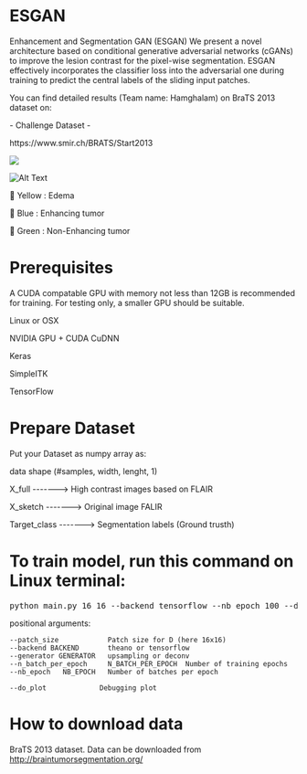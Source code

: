 # ESGAN
Enhancement and Segmentation GAN (ESGAN)
We present a novel architecture based on conditional generative adversarial networks (cGANs) to improve the lesion contrast for the pixel-wise segmentation. ESGAN effectively incorporates the classifier loss into the adversarial one during training to predict
the central labels of the sliding input patches.

You can find detailed results (Team name: Hamghalam) on BraTS 2013 dataset on:
<p> - Challenge Dataset - </p>
<p> https://www.smir.ch/BRATS/Start2013 </p>

![](https://github.com/hamghalam/ESGAN/blob/master/image.png)



![Alt Text](https://github.com/hamghalam/ESGAN/blob/master/Segmentation.gif)

<p> &#x1f4d2; Yellow : Edema    </p>
<p> &#x1F535; Blue   : Enhancing tumor </p>
<p> &#128215; Green  : Non-Enhancing tumor  </p>

# Prerequisites

<p> A CUDA compatable GPU with memory not less than 12GB is recommended for training. For testing only, a smaller GPU should be suitable. </p>
<p> Linux or OSX </p>
<p> NVIDIA GPU + CUDA CuDNN  </p> 
<p> Keras  </p>
<p> SimpleITK  </p>
<p> TensorFlow </p>


# Prepare Dataset
Put your Dataset as numpy array as:

<p> data shape (#samples, width, lenght, 1)  </p>

<p>  X_full       -------> High contrast images based on FLAIR  </p>
<p>  X_sketch     -------> Original image FALIR                 </p>
<p>  Target_class -------> Segmentation labels (Ground trusth)  </p>


# To train model, run this command on Linux terminal:

<div class="highlight highlight-source-shell"><pre>
python main.py 16 16 --backend tensorflow --nb_epoch 100 --do_plot --generator deconv --n_batch_per_epoch 400
</pre></div>

<p>
  positional arguments:
    
    --patch_size            Patch size for D (here 16x16)
    --backend BACKEND       theano or tensorflow
    --generator GENERATOR   upsampling or deconv
    --n_batch_per_epoch     N_BATCH_PER_EPOCH  Number of training epochs
    --nb_epoch   NB_EPOCH   Number of batches per epoch
    
    --do_plot             Debugging plot
    
</p>


# How to download data
BraTS 2013 dataset. Data can be downloaded from http://braintumorsegmentation.org/
